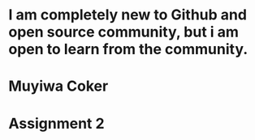 # I am completely new to Github and open source community, but i am open to learn from the community.
# Muyiwa Coker
# Assignment 2
